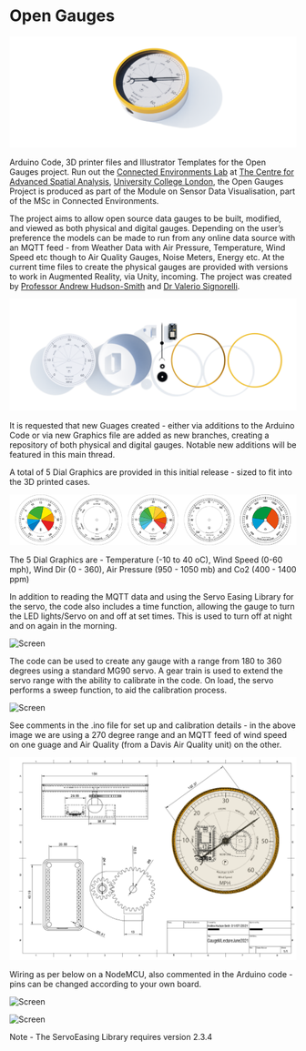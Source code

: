 # Open Gauges

 ![Fusion Dial](https://github.com/ucl-casa-ce/Open-Gauges/blob/main/fusionstart.png)
 
Arduino Code, 3D printer files and Illustrator Templates for the Open Gauges project. Run out the [Connected Environments Lab](https://connected-environments.org/) at [The Centre for Advanced Spatial Analysis](https://www.ucl.ac.uk/bartlett/casa), [University College London](https://www.ucl.ac.uk), the Open Gauges Project is produced as part of the Module on Sensor Data Visualisation, part of the MSc in Connected Environments.

The project aims to allow open source data gauges to be built, modified, and viewed as both physical and digital gauges. Depending on the user’s preference the models can be made to run from any online data source with an MQTT feed - from Weather Data with Air Pressure, Temperature, Wind Speed etc though to Air Quality Gauges, Noise Meters, Energy etc. At the current time files to create the physical gauges are provided with versions to work in Augmented Reality, via Unity, incoming. The project was created by [Professor Andrew Hudson-Smith](https://connected-environments.org/people/) and [Dr Valerio Signorelli](https://connected-environments.org/people/). 

![parts](https://github.com/ucl-casa-ce/Open-Gauges/blob/main/parts.png)

It is requested that new Guages created - either via additions to the Arduino Code or via new Graphics file are added as new branches, creating a repository of both physical and digital gauges. Notable new additions will be featured in this main thread.

A total of 5 Dial Graphics are provided in this initial release - sized to fit into the 3D printed cases. 

<p align="center">
<img src="https://github.com/ucl-casa-ce/Open-Gauges/blob/main/Graphics%20Files/initialdials.png">

</p>
The 5 Dial Graphics are - Temperature (-10 to 40 oC), Wind Speed (0-60 mph), Wind Dir (0 - 360), Air Pressure (950 - 1050 mb) and Co2 (400 - 1400 ppm)

In addition to reading the MQTT data and using the Servo Easing Library for the servo, the code also includes a time function, allowing the gauge to turn the LED lights/Servo on and off at set times. This is used to turn off at night and on again in the morning.

![Screen](https://github.com/ucl-casa-ce/WindSpeedGauge/blob/main/IMG_0031.JPG)
 
The code can be used to create any gauge with a range from 180 to 360 degrees using a standard MG90 servo. A gear train is used to extend the servo range with the ability to calibrate in the code. On load, the servo performs a sweep function, to aid the calibration process.

![Screen](https://github.com/ucl-casa-ce/WindSpeedGauge/blob/main/IMG_0292.jpg)

See comments in the .ino file for set up and calibration details - in the above image we are using a 270 degree range and an MQTT feed of wind speed on one guage and Air Quality (from a Davis Air Quality unit) on the other.

![techdrwaing](https://github.com/ucl-casa-ce/Open-Gauges/blob/main/techdraw3.png)

Wiring as per below on a NodeMCU, also commented in the Arduino code - pins can be changed according to your own board.

 ![Screen](https://github.com/ucl-casa-ce/WindSpeedGauge/blob/main/GaugewithLEDS.png)
 
 ![Screen](https://github.com/ucl-casa-ce/WindSpeedGauge/blob/main/gaugeparts.png)
 
Note - The ServoEasing Library requires version 2.3.4
